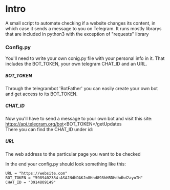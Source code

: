 # Intro
A small script to automate checking if a website changes its content, in which case it sends a message to you on Telegram.
It runs mostly librarys that are included in python3 with the exception of "requests" library

### Config.py
You'll need to write your own conig.py file with your personal info in it.
That includes the BOT_TOKEN, your own telegram CHAT_ID and an URL.

##### BOT_TOKEN
Through the telegrambot 'BotFather' you can easily create your own bot and get access to its BOT_TOKEN.

##### CHAT_ID
Now you'll have to send a message to your own bot and visit this site:<br>
https://api.telegram.org/bot<BOT_TOKEN>/getUpdates<br>
There you can find the CHAT_ID under id:

##### URL
The web address to the particular page you want to be checked

In the end your config.py should look something like this:
```
URL = "https://website.com"
BOT_TOKEN = "5989402384:ASAJNdhDAKJn8Hnd898hHBDHdhdhd2ayoIH"
CHAT_ID = "3914809149"
```
